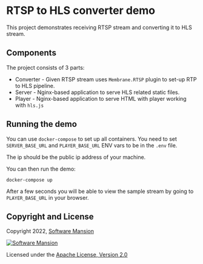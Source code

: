 # RTSP to HLS converter demo

This project demonstrates receiving RTSP stream and converting it to HLS stream.

## Components
The project consists of 3 parts:

* Converter - Given RTSP stream uses `Membrane.RTSP` plugin to set-up RTP to HLS pipeline.
* Server - Nginx-based application to serve HLS related static files.
* Player - Nginx-based application to serve HTML with player working with `hls.js`

## Running the demo

You can use `docker-compose` to set up all containers.
You need to set `SERVER_BASE_URL` and `PLAYER_BASE_URL` ENV vars to be in the `.env` file.

The ip should be the public ip address of your machine.

You can then run the demo:
```console
docker-compose up
```

After a few seconds you will be able to view the sample stream by going to `PLAYER_BASE_URL` in your browser.

## Copyright and License

Copyright 2022, [Software Mansion](https://swmansion.com/?utm_source=git&utm_medium=readme&utm_campaign=membrane)

[![Software Mansion](https://membraneframework.github.io/static/logo/swm_logo_readme.png)](https://swmansion.com/?utm_source=git&utm_medium=readme&utm_campaign=membrane)

Licensed under the [Apache License, Version 2.0](LICENSE)